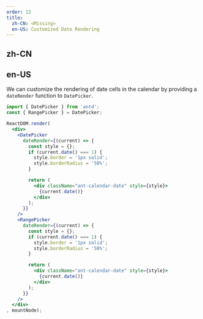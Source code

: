 ```yaml
---
order: 12
title:
  zh-CN: <Missing>
  en-US: Customized Date Rendering
---
```


## zh-CN

<Missing>

## en-US

We can customize the rendering of date cells in the calendar by providing a `dateRender` function to `DatePicker`.

````jsx
import { DatePicker } from 'antd';
const { RangePicker } = DatePicker;

ReactDOM.render(
  <div>
    <DatePicker
      dateRender={(current) => {
        const style = {};
        if (current.date() === 1) {
          style.border = '1px solid';
          style.borderRadius = '50%';
        }

        return (
          <div className="ant-calendar-date" style={style}>
            {current.date()}
          </div>
        );
      }}
    />
    <RangePicker
      dateRender={(current) => {
        const style = {};
        if (current.date() === 1) {
          style.border = '1px solid';
          style.borderRadius = '50%';
        }

        return (
          <div className="ant-calendar-date" style={style}>
            {current.date()}
          </div>
        );
      }}
    />
  </div>
, mountNode);
````
